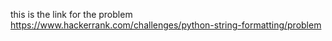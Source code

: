 this is the link for the problem 
https://www.hackerrank.com/challenges/python-string-formatting/problem